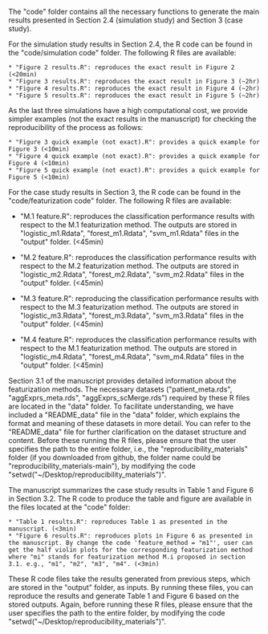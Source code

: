 The "code" folder contains all the necessary functions to generate the main results presented in Section 2.4 (simulation study) and Section 3 (case study). 

For the simulation study results in Section 2.4, the R code can be found in the "code/simulation code" folder. The following R files are available:

	* "Figure 2 results.R": reproduces the exact result in Figure 2 (<20min)
	* "Figure 3 results.R": reproduces the exact result in Figure 3 (~2hr)
	* "Figure 4 results.R": reproduces the exact result in Figure 4 (~2hr)
	* "Figure 5 results.R": reproduces the exact result in Figure 5 (~2hr)
 
As the last three simulations have a high computational cost, we provide simpler examples (not the exact results in the manuscript) for checking the reproducibility of the process as follows:

	* "Figure 3 quick example (not exact).R": provides a quick example for Figure 3 (<10min)
	* "Figure 4 quick example (not exact).R": provides a quick example for Figure 4 (<10min)
	* "Figure 5 quick example (not exact).R": provides a quick example for Figure 5 (<10min)

For the case study results in Section 3, the R code can be found in the "code/featurization code" folder. The following R files are available:

* "M.1 feature.R": reproduces the classification performance results with respect to the M.1 featurization method. The outputs are stored in "logistic_m1.Rdata", "forest_m1.Rdata", "svm_m1.Rdata" files in the "output" folder. (<45min)
 
* "M.2 feature.R": reproduces the classification performance results with respect to the M.2 featurization method. The outputs are stored in "logistic_m2.Rdata", "forest_m2.Rdata", "svm_m2.Rdata" files in the "output" folder. (<45min)
 
* "M.3 feature.R": reproducing the classification performance results with respect to the M.3 featurization method. The outputs are stored in "logistic_m3.Rdata", "forest_m3.Rdata", "svm_m3.Rdata" files in the "output" folder. (<45min)
 
* "M.4 feature.R": reproduces the classification performance results with respect to the M.1 featurization method. The outputs are stored in "logistic_m4.Rdata", "forest_m4.Rdata", "svm_m4.Rdata" files in the "output" folder. (<45min)

Section 3.1 of the manuscript provides detailed information about the featurization methods. The necessary datasets ("patient_meta.rds", "aggExprs_meta.rds", "aggExprs_scMerge.rds") required by these R files are located in the "data" folder. To facilitate understanding, we have included a "README_data" file in the "data" folder, which explains the format and meaning of these datasets in more detail. You can refer to the "README_data" file for further clarification on the dataset structure and content. Before these running the R files, please ensure that the user specifies the path to the entire folder, i.e., the "reproducibility_materials" folder (if you downloaded from github, the folder name could be "reproducibility_materials-main"), by modifying the code "setwd("~/Desktop/reproducibility_materials")".


The manuscript summarizes the case study results in Table 1 and Figure 6 in Section 3.2. The R code to produce the table and figure are available in the files located at the "code" folder:

	* "Table 1 results.R": reproduces Table 1 as presented in the manuscript. (<3min)
	* "Figure 6 results.R": reproduces plots in Figure 6 as presented in the manuscript. By change the code 'feature_method = "m1"', user can get the half violin plots for the corresponding featurization method where "mi" stands for featurization method M.i proposed in section 3.1. e.g., "m1", "m2", "m3", "m4". (<3min)

These R code files take the results generated from previous steps, which are stored in the "output" folder, as inputs. By running these files, you can reproduce the results and generate Table 1 and Figure 6 based on the stored outputs. Again, before running these R files, please ensure that the user specifies the path to the entire folder, by modifying the code "setwd("~/Desktop/reproducibility_materials")".





